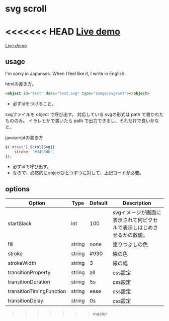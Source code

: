 # svg scroll

<<<<<<< HEAD
[Live demo](http://akifo.github.io/jquery.scroll.svg.js/)
=======

[Live demo](http://akifo.github.io/jquery.scroll.svg.js/)

## usage
I'm sorry in Japanses.
When I feel like it, I write in English.

htmlの書き方。

```html
<object id="test" data="test.svg" type="image/svg+xml"></object>
```

- 必ずidをつけること。

svgファイルを object で呼び出す。
対応している svgの形式は path で書かれたもののみ。
イラレとかで書いたら path で出力できるし、それだけで良いかなと。

javascriptの書き方

```javascript
$('#test').ScrollSvg({
	stroke: '#3498db',
});
```

- 必ずidで呼び出す。
- なので、必然的にobjectひとつずつに対して、上記コードが必要。

## options

Option | Type | Default | Description
------ | ---- | ------- | -----------
startSlack | int | 100 | svgイメージが画面に表示されて何ピクセルで表示しはじめさせるかの数値。
fill | string | none | 塗りつぶしの色
stroke | string | #930 | 線の色
strokeWidth | string | 3 | 線の幅
transitionProperty | string | all | css設定
transitionDuration | string | 5s | css設定
transitionTimingFunction | string | ease | css設定
transitionDelay |  string | 0s | css設定

>>>>>>> master

